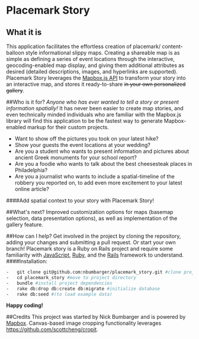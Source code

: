 # Placemark Story
## What it is
This application facilitates the effortless creation of placemark/ content-balloon style informational slippy maps. Creating a shareable map is as simple as defining a series of event locations through the interactive, geocoding-enabled map display, and giving them additional attributes as desired (detailed descriptions, images, and hyperlinks are supported). Placemark Story leverages the [Mapbox.js API](https://www.mapbox.com/mapbox.js/api/v2.1.9/) to transform your story into an interactive map, and stores it ready-to-share ~~in your own personalized gallery~~.

##Who is it for?
*Anyone who has ever wanted to tell a story or present information spatially!* It has never been easier to create map stories, and even technically minded individuals who are familiar with the Mapbox.js library will find this application to be the fastest way to generate Mapbox-enabled markup for their custom projects.
-   Want to show off the pictures you took on your latest hike?
-   Show your guests the event locations at your wedding?
-   Are you a student who wants to present information and pictures about ancient Greek monuments for your school report?
-   Are you a foodie who wants to talk about the best cheesesteak places in Philadelphia?
-   Are you a journalist who wants to include a spatial-timeline of the robbery you reported on, to add even more excitement to your latest online article?

####Add spatial context to your story with Placemark Story!

##What's next?
Improved customization options for maps (basemap selection, data presentation options), as well as implementation of the gallery feature.

##How can I help?
Get involved in the project by cloning the repository, adding your changes and submitting a pull request. Or start your own branch! Placemark story is a Ruby on Rails project and require some familiarity with [JavaScript](http://www.w3schools.com/js/), [Ruby](https://www.ruby-lang.org/en/documentation/), and the [Rails](http://rubyonrails.org/download/) framework to understand.
####Installation:
```sh
-   git clone git@github.com:nbumbarger/placemark_story.git #clone project
-   cd placemark_story #move to project directory
-   bundle #install project dependencies
-   rake db:drop db:create db:migrate #initialize database
-   rake db:seed #(to load example data)
```
**Happy coding!**

##Credits
This project was started by Nick Bumbarger and is powered by [Mapbox](https://www.mapbox.com/). Canvas-based image cropping functionality leverages https://github.com/scottcheng/cropit.

